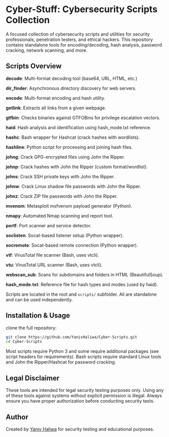 
# Cyber-Stuff: Cybersecurity Scripts Collection

A focused collection of cybersecurity scripts and utilities for security professionals, penetration testers, and ethical hackers. This repository contains standalone tools for encoding/decoding, hash analysis, password cracking, network scanning, and more.

## Scripts Overview

**decode**: Multi-format decoding tool (base64, URL, HTML, etc.)

**dir_finder**: Asynchronous directory discovery for web servers.

**encode**: Multi-format encoding and hash utility.

**getlink**: Extracts all links from a given webpage.

**gtfbin**: Checks binaries against GTFOBins for privilege escalation vectors.

**haid**: Hash analysis and identification using hash_mode.txt reference.

**hashc**: Bash wrapper for Hashcat (crack hashes with wordlists).

**hashline**: Python script for processing and joining hash files.

**johng**: Crack GPG-encrypted files using John the Ripper.

**johnp**: Crack hashes with John the Ripper (custom format/wordlist).

**johns**: Crack SSH private keys with John the Ripper.

**johnw**: Crack Linux shadow file passwords with John the Ripper.

**johnz**: Crack ZIP file passwords with John the Ripper.

**mvenom**: Metasploit msfvenom payload generator (Python).

**nmapy**: Automated Nmap scanning and report tool.

**portf**: Port scanner and service detector.

**soclisten**: Socat-based listener setup (Python wrapper).

**socremote**: Socat-based remote connection (Python wrapper).

**vtf**: VirusTotal file scanner (Bash, uses vtcli).

**vtu**: VirusTotal URL scanner (Bash, uses vtcli).

**webscan_sub**: Scans for subdomains and folders in HTML (BeautifulSoup).

**hash_mode.txt**: Reference file for hash types and modes (used by haid).

Scripts are located in the root and `scripts/` subfolder. All are standalone and can be used independently.

## Installation & Usage

clone the full repository:

```bash
git clone https://github.com/YanivHaliwa/Cyber-Scripts.git
cd Cyber-Scripts
```

Most scripts require Python 3 and some require additional packages (see script headers for requirements). Bash scripts require standard Linux tools and John the Ripper/Hashcat for password cracking.

## Legal Disclaimer

These tools are intended for legal security testing purposes only. Using any of these tools against systems without explicit permission is illegal. Always ensure you have proper authorization before conducting security tests.

## Author

Created by [Yaniv Haliwa](https://github.com/YanivHaliwa) for security testing and educational purposes.